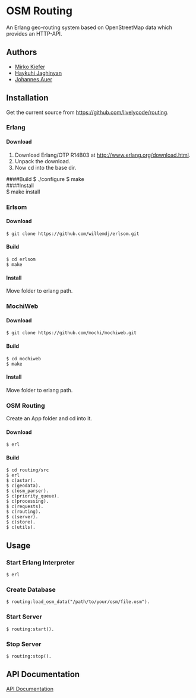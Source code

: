 # OSM Routing
An Erlang geo-routing system based on OpenStreetMap data which provides an HTTP-API.

## Authors
- [Mirko Kiefer](https://github.com/mirkok)
- [Haykuhi Jaghinyan](mailto:haikuhi290489@aol.com)
- [Johannes Auer](https://github.com/johannesauer)

## Installation
Get the current source from https://github.com/livelycode/routing.
### Erlang
#### Download
1. Download Erlang/OTP R14B03 at http://www.erlang.org/download.html.
2. Unpack the download.
3. Now cd into the base dir.  

####Build
	$ ./configure
	$ make  
####Install  
	$ make install

### Erlsom
#### Download
	$ git clone https://github.com/willemdj/erlsom.git
#### Build
	$ cd erlsom
	$ make
#### Install
Move folder to erlang path.

### MochiWeb
#### Download
	$ git clone https://github.com/mochi/mochiweb.git
#### Build
	$ cd mochiweb
	$ make
#### Install
Move folder to erlang path.

### OSM Routing
Create an App folder and cd into it.
#### Download
	$ erl
#### Build
	$ cd routing/src
	$ erl
	$ c(astar).
	$ c(geodata).
	$ c(osm_parser).
	$ c(priority_queue).
	$ c(processing).
	$ c(requests).
	$ c(routing).
	$ c(server).
	$ c(store).
	$ c(utils).

## Usage
### Start Erlang Interpreter
	$ erl

### Create Database
	$ routing:load_osm_data("/path/to/your/osm/file.osm").

### Start Server
	$ routing:start().

### Stop Server
	$ routing:stop().

## API Documentation

[API Documentation](https://github.com/livelycode/routing/blob/master/api.md)